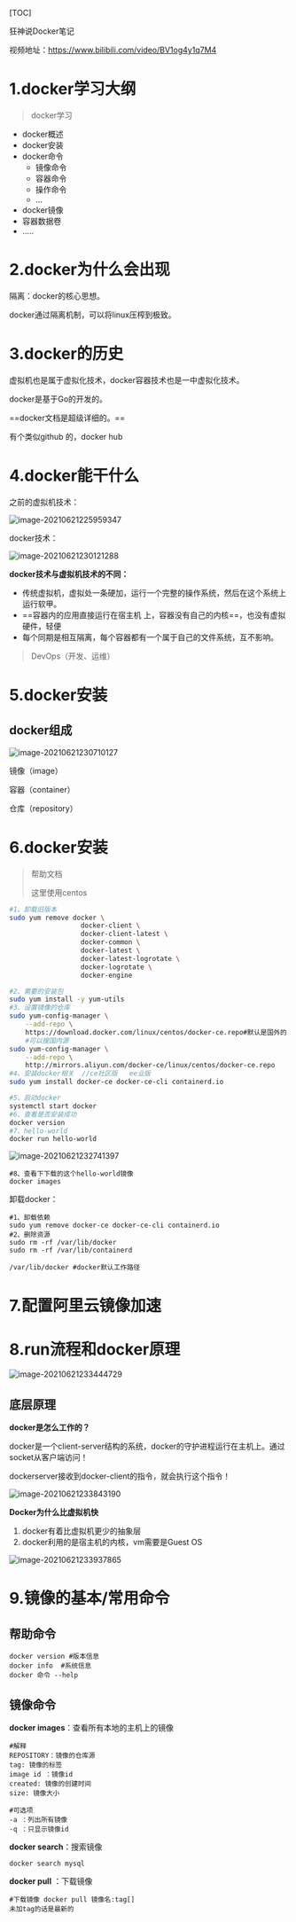 [TOC]

狂神说Docker笔记

视频地址：https://www.bilibili.com/video/BV1og4y1q7M4

# 1.docker学习大纲

>   docker学习

-   docker概述
-   docker安装
-   docker命令
    -   镜像命令
    -   容器命令
    -   操作命令
    -   ...
-   docker镜像
-   容器数据卷
-   .....

# 2.docker为什么会出现

隔离：docker的核心思想。

docker通过隔离机制，可以将linux压榨到极致。

# 3.docker的历史

虚拟机也是属于虚拟化技术，docker容器技术也是一中虚拟化技术。

docker是基于Go的开发的。

==docker文档是超级详细的。==

有个类似github 的，docker hub

# 4.docker能干什么

之前的虚拟机技术：

![image-20210621225959347](readme/image-20210621225959347.png)

docker技术：

![image-20210621230121288](readme/image-20210621230121288.png)

**docker技术与虚拟机技术的不同：**

-   传统虚拟机，虚拟处一条硬加，运行一个完整的操作系统，然后在这个系统上运行软甲。
-   ==容器内的应用直接运行在宿主机 上，容器没有自己的内核==，也没有虚拟硬件，轻便
-   每个同期是相互隔离，每个容器都有一个属于自己的文件系统，互不影响。



>   DevOps（开发、运维）

# 5.docker安装

## docker组成

![image-20210621230710127](readme/image-20210621230710127.png)





镜像（image）

容器（container）

仓库（repository）



# 6.docker安装

>   帮助文档
>
>   这里使用centos

```bash
#1、卸载旧版本
sudo yum remove docker \
                  docker-client \
                  docker-client-latest \
                  docker-common \
                  docker-latest \
                  docker-latest-logrotate \
                  docker-logrotate \
                  docker-engine

#2、需要的安装包
sudo yum install -y yum-utils
#3、设置镜像的仓库
sudo yum-config-manager \
    --add-repo \
    https://download.docker.com/linux/centos/docker-ce.repo#默认是国外的
    #可以搜国内源
sudo yum-config-manager \
    --add-repo \
    http://mirrors.aliyun.com/docker-ce/linux/centos/docker-ce.repo
#4、安装docker相关  //ce社区版   ee业版
sudo yum install docker-ce docker-ce-cli containerd.io

#5、启动docker
systemctl start docker
#6、查看是否安装成功
docker version
#7、hello-world
docker run hello-world
```

![image-20210621232741397](readme/image-20210621232741397.png)

```shell
#8、查看下下载的这个hello-world镜像
docker images
```

卸载docker：

```shell 
#1、卸载依赖
sudo yum remove docker-ce docker-ce-cli containerd.io
#2、删除资源
sudo rm -rf /var/lib/docker
sudo rm -rf /var/lib/containerd

/var/lib/docker #docker默认工作路径
```



# 7.配置阿里云镜像加速



# 8.run流程和docker原理

![image-20210621233444729](readme/image-20210621233444729.png)



## 底层原理

**docker是怎么工作的？**

docker是一个client-server结构的系统，docker的守护进程运行在主机上。通过socket从客户端访问！

dockerserver接收到docker-client的指令，就会执行这个指令！

![image-20210621233843190](readme/image-20210621233843190.png)

**Docker为什么比虚拟机快**

1.  docker有着比虚拟机更少的抽象层
2.  docker利用的是宿主机的内核，vm需要是Guest OS

![image-20210621233937865](readme/image-20210621233937865.png)



# 9.镜像的基本/常用命令

## 帮助命令

```shell 
docker version #版本信息
docker info  #系统信息
docker 命令 --help
```

## 镜像命令

**docker images**：查看所有本地的主机上的镜像

```shell
#解释
REPOSITORY：镜像的仓库源
tag: 镜像的标签
image id ：镜像id
created: 镜像的创建时间
size: 镜像大小

#可选项
-a ：列出所有镜像
-q ：只显示镜像id
```

**docker search**：搜索镜像

```shell
docker search mysql
```

**docker pull** ：下载镜像

```
#下载镜像 docker pull 镜像名:tag[]
未加tag的话是最新的

```

































